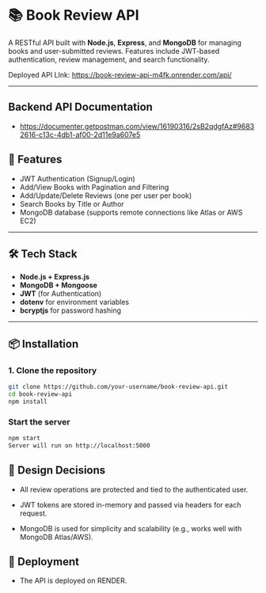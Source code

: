 # 📚 Book Review API

A RESTful API built with **Node.js**, **Express**, and **MongoDB** for managing books and user-submitted reviews. Features include JWT-based authentication, review management, and search functionality.

Deployed API LInk: https://book-review-api-m4fk.onrender.com/api/

---

## Backend API Documentation


- https://documenter.getpostman.com/view/16190316/2sB2qdgfAz#96832616-c13c-4db1-af00-2d11e9a607e5

## 🚀 Features

- JWT Authentication (Signup/Login)
- Add/View Books with Pagination and Filtering
- Add/Update/Delete Reviews (one per user per book)
- Search Books by Title or Author
- MongoDB database (supports remote connections like Atlas or AWS EC2)

---

## 🛠️ Tech Stack

- **Node.js + Express.js**
- **MongoDB + Mongoose**
- **JWT** (for Authentication)
- **dotenv** for environment variables
- **bcryptjs** for password hashing

---

## 📦 Installation

### 1. Clone the repository

```bash
git clone https://github.com/your-username/book-review-api.git
cd book-review-api
npm install
```

###  Start the server
```bash
npm start
Server will run on http://localhost:5000


```

## 📌 Design Decisions
- All review operations are protected and tied to the authenticated user.

- JWT tokens are stored in-memory and passed via headers for each request.

- MongoDB is used for simplicity and scalability (e.g., works well with MongoDB Atlas/AWS).


## 📌 Deployment

- The API is deployed on RENDER.


